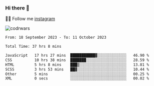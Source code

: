 ### Hi there 👋

👨‍💻 Follow me [instagram](https://instagram.com/an.grsmnko?igshid=ZDdkNTZiNTM=](https://instagram.com/an.grsmnko?igshid=ZDdkNTZiNTM=))

![codrwars](https://www.codewars.com/users/rsschool_c9af20f58c35c696/badges/micro) 

<!--START_SECTION:waka-->

```txt
From: 18 September 2023 - To: 11 October 2023

Total Time: 37 hrs 8 mins

JavaScript   17 hrs 27 mins  ███████████▓░░░░░░░░░░░░░   46.90 %
CSS          10 hrs 38 mins  ███████░░░░░░░░░░░░░░░░░░   28.59 %
HTML         5 hrs 8 mins    ███▒░░░░░░░░░░░░░░░░░░░░░   13.81 %
SCSS         3 hrs 53 mins   ██▓░░░░░░░░░░░░░░░░░░░░░░   10.44 %
Other        5 mins          ░░░░░░░░░░░░░░░░░░░░░░░░░   00.25 %
XML          0 secs          ░░░░░░░░░░░░░░░░░░░░░░░░░   00.02 %
```

<!--END_SECTION:waka-->
